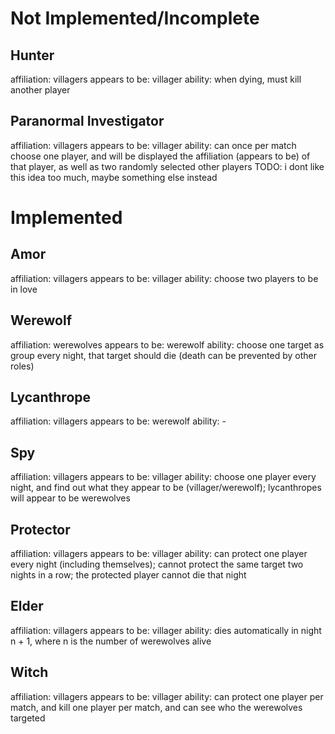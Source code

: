 # Not Implemented/Incomplete

## Hunter
affiliation: villagers
appears to be: villager
ability: when dying, must kill another player

## Paranormal Investigator
affiliation: villagers
appears to be: villager
ability: can once per match choose one player, and will be displayed the affiliation (appears to be) of that player, as well as two randomly selected other players
TODO: i dont like this idea too much, maybe something else instead


# Implemented

## Amor
affiliation: villagers
appears to be: villager
ability: choose two players to be in love

## Werewolf
affiliation: werewolves
appears to be: werewolf
ability: choose one target as group every night, that target should die (death can be prevented by other roles)

## Lycanthrope
affiliation: villagers
appears to be: werewolf
ability: -

## Spy
affiliation: villagers
appears to be: villager
ability: choose one player every night, and find out what they appear to be (villager/werewolf); lycanthropes will appear to be werewolves

## Protector
affiliation: villagers
appears to be: villager
ability: can protect one player every night (including themselves); cannot protect the same target two nights in a row; the protected player cannot die that night

## Elder
affiliation: villagers
appears to be: villager
ability: dies automatically in night n + 1, where n is the number of werewolves alive

## Witch
affiliation: villagers
appears to be: villager
ability: can protect one player per match, and kill one player per match, and can see who the werewolves targeted
